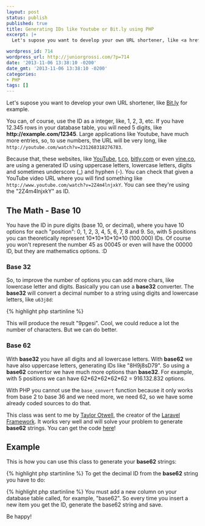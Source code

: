 ```yaml
---
layout: post
status: publish
published: true
title: Generating IDs like Youtube or Bit.ly using PHP
excerpt: |+
  Let's supose you want to develop your own URL shortener, like <a href="http://bit.ly">Bit.ly</a> for example. You can, of course, use the ID as a integer, like, 1, 2, 3, etc. If you have 12.345 rows in your database table, you will need 5 digits, like <strong>http://example.com/12345</strong>. Large applications like Youtube, have much more entries, so, to use numbers, the URL will be very long, like <code>http://youtube.com/watch?v=231268318276783</code>.

wordpress_id: 714
wordpress_url: http://juniorgrossi.com/?p=714
date: '2013-11-06 13:38:10 -0200'
date_gmt: '2013-11-06 13:38:10 -0200'
categories:
- PHP
tags: []
---
```

<p>Let's supose you want to develop your own URL shortener, like <a href="http://bit.ly">Bit.ly</a> for example.</p>
<p>You can, of course, use the ID as a integer, like, 1, 2, 3, etc. If you have 12.345 rows in your database table, you will need 5 digits, like <strong>http://example.com/12345</strong>. Large applications like Youtube, have much more entries, so, to use numbers, the URL will be very long, like <code>http://youtube.com/watch?v=231268318276783</code>.</p>
<p>Because that, these websites, like <a href="http://youtube.com">YouTube</a>, <a href="http://t.co">t.co</a>, <a href="http://bitly.com">bitly.com</a> or even <a href="http://vine.co">vine.co</a>, are using a generated ID using uppercase letters, lowercase letters, digits and sometimes underscore (_) and hyphen (-). You can check that given a YouTube video URL where you will find something like <code>http://www.youtube.com/watch?v=2Z4m4lnjxkY</code>. You can see they're using the "2Z4m4lnjxkY" as ID.</p>
<p><a id="more"></a><a id="more-714"></a></p>
<h2>The Math - Base 10</h2>
<p>You have the ID in pure digits (base 10, or decimal), where you have 10 options for each "position": 0, 1, 2, 3, 4, 5, 6, 7, 8 and 9. So, with 5 positions you can theoretically represent 10&#42;10&#42;10&#42;10&#42;10 (100.000) IDs. Of course you won't represent the number 45 as 00045 or even will have the 00000 ID, but they are mathematics options. :D</p>
<h3>Base 32</h3>
<p>So, to improve the number of options you can add more chars, like lowercase letter and digits. Basically you can use a <strong>base32</strong> converter. The <strong>base32</strong> will convert a decimal number to a string using digits and lowercase letters, like <code>u63j8d</code>:</p>

{% highlight php startinline %}
<?php
// Converting the number 328743826 from base 10 to base 32 
echo base_convert(328743826, 10, 32);
{% endhighlight %}

<p>This will produce the result "9pgesi". Cool, we could reduce a lot the number of characters. But we can do better.</p>
<h3>Base 62</h3>
<p>With <strong>base32</strong> you have all digits and all lowercase letters. With <strong>base62</strong> we have also uppercase letters, generating IDs like "8H9j8sD79". So using a <strong>base62</strong> convertor we have much more options than <strong>base32</strong>. For example, with 5 positions we can have 62&#42;62&#42;62&#42;62&#42;62 = 916.132.832 options.</p>
<p>With PHP you cannot use the <code>base_convert</code> function because it only works from base 2 to base 36 and we need more, we need 62, so we have some already coded sources to do that.</p>
<p>This class was sent to me by <a href="http://twitter.com/taylorotwell">Taylor Otwell</a>, the creator of the <a href="http://laravel.com">Laravel Framework</a>. It works very well and will solve your problem to generate <strong>base62</strong> strings. You can get the code <a href="https://gist.github.com/jgrossi/a4eb21bbe00763d63385">here</a>!</p>
<h2>Example</h2>
<p>This is how you can use this class to generate your <strong>base62</strong> strings:</p>

{% highlight php startinline %}
<?php 
$my_id = 23435; // get the ID from MySQL for example;
$base62 = Math::to_base($my_id, 62);
{% endhighlight %}

<p>To get the decimal ID from the <strong>base62</strong> string you have to do:</p>

{% highlight php startinline %}
<?php
$base62 = 'b6H8Jk2';
$decimal = Math::to_base_10($base62, 62);
{% endhighlight %}

<p>You must add a new column on your database table called, for example, "base62". So every time you insert a new item you get the ID, generate the base62 string and save.</p>
<p>Be happy!</p>
